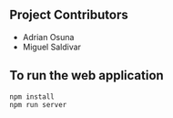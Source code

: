 ## Project Contributors

+ Adrian Osuna
+ Miguel Saldivar


## To run the web application
```
npm install
npm run server
```